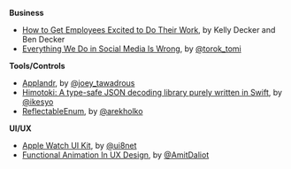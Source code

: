 **Business**

* [How to Get Employees Excited to Do Their Work](https://hbr.org/2015/05/how-to-get-employees-excited-to-do-their-work), by Kelly Decker and Ben Decker
* [Everything We Do in Social Media Is Wrong](http://www.socialmediatoday.com/social-networks/2015-05-17/everything-we-do-social-media-wrong), by [@torok_tomi](https://twitter.com/torok_tomi)

**Tools/Controls**

* [Applandr](http://applandr.com/), by [@joey_tawadrous](https://twitter.com/joey_tawadrous)
* [Himotoki: A type-safe JSON decoding library purely written in Swift](https://github.com/ikesyo/Himotoki), by [@ikesyo](https://twitter.com/ikesyo)
* [ReflectableEnum](https://github.com/fastred/ReflectableEnum), by [@arekholko](https://twitter.com/arekholko)

**UI/UX**

* [Apple Watch UI Kit](https://ui8.net/product/apple-watch-ui-kit), by [@ui8net](https://twitter.com/ui8net)
* [Functional Animation In UX Design](http://www.smashingmagazine.com/2015/05/14/functional-ux-design-animations/), by [@AmitDaliot](https://twitter.com/AmitDaliot)
